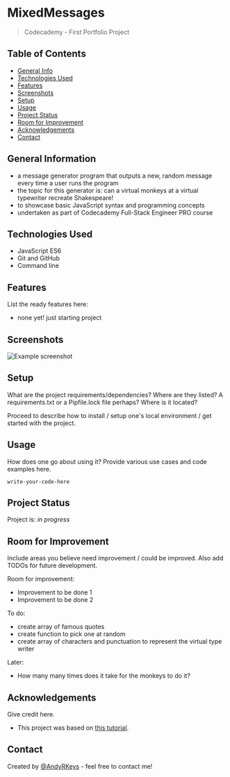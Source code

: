 # MixedMessages
> Codecademy - First Portfolio Project

## Table of Contents
* [General Info](#general-information)
* [Technologies Used](#technologies-used)
* [Features](#features)
* [Screenshots](#screenshots)
* [Setup](#setup)
* [Usage](#usage)
* [Project Status](#project-status)
* [Room for Improvement](#room-for-improvement)
* [Acknowledgements](#acknowledgements)
* [Contact](#contact)
<!-- * [License](#license) -->


## General Information
- a message generator program that outputs a new, random message every time a user runs the program
- the topic for this generator is: can a virtual monkeys at a virtual typewriter recreate Shakespeare!
- to showcase basic JavaScript syntax and programming concepts
- undertaken as part of Codecademy Full-Stack Engineer PRO course
<!-- You don't have to answer all the questions - just the ones relevant to your project. -->


## Technologies Used
- JavaScript ES6
- Git and GitHub
- Command line


## Features
List the ready features here:
- none yet! just starting project


## Screenshots
![Example screenshot](./img/screenshot.png)
<!-- If you have screenshots you'd like to share, include them here. -->


## Setup
What are the project requirements/dependencies? Where are they listed? A requirements.txt or a Pipfile.lock file perhaps? Where is it located?

Proceed to describe how to install / setup one's local environment / get started with the project.


## Usage
How does one go about using it?
Provide various use cases and code examples here.

`write-your-code-here`


## Project Status
Project is: _in progress_ 
<!-- / _complete_ / _no longer being worked on_. If you are no longer working on it, provide reasons why.-->


## Room for Improvement
Include areas you believe need improvement / could be improved. Also add TODOs for future development.

Room for improvement:
- Improvement to be done 1
- Improvement to be done 2

To do:
- create array of famous quotes
- create function to pick one at random
- create array of characters and punctuation to represent the virtual type writer

Later:
- How many many times does it take for the monkeys to do it?


## Acknowledgements
Give credit here.
- This project was based on [this tutorial](https://www.codecademy.com/paths/full-stack-engineer-career-path/tracks/fscp-javascript-syntax-portfolio-project/modules/fscp-mixed-messages/kanban_projects/mixed-messages).


## Contact
Created by [@AndyRKeys](https://github.com/AndyRKeys) - feel free to contact me!


<!-- Optional -->
<!-- ## License -->
<!-- This project is open source and available under the [... License](). -->

<!-- You don't have to include all sections - just the one's relevant to your project -->